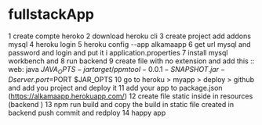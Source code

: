 # fullstackApp
1 create compte heroko 
2 download heroku cli 
3 create project add addons mysql 
4 heroku login 
5 heroku config --app   alkamaapp
6 get url mysql and password and login  and put it i application.properties 
7 install mysql workbench and 
8 run backend 
9 create file with no extension and add this :: 
web: java $JAVA_OPTS  -jar target/ppmtool-0.0.1-SNAPSHOT.jar -Dserver.port=$PORT $JAR_OPTS
10 go to heroku > myapp > deploy > github and add you project and deploy it 
11 add your app to package.json (https://alkamaapp.herokuapp.com/)
12 create file static inside in resources (backend ) 
13 npm run build and copy the build in static file created in backend push commit and redploy 
14 happy app  

